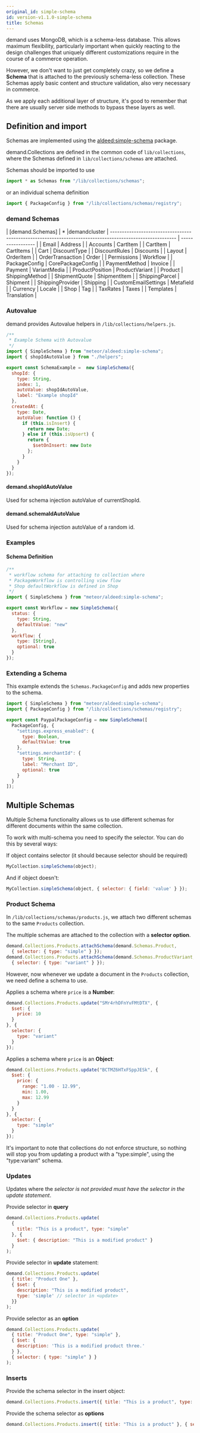 ```yaml
---
original_id: simple-schema
id: version-v1.1.0-simple-schema
title: Schemas
---
```

    
demand uses MongoDB, which is a schema-less database. This allows maximum flexibility, particularly important when quickly reacting to the design challenges that uniquely different customizations require in the course of a commerce operation.

However, we don't want to just get completely crazy, so we define a **Schema** that is attached to the previously schema-less collection. These Schemas apply basic content and structure validation, also very necessary in commerce.

As we apply each additional layer of structure, it's good to remember that there are usually server side methods to bypass these layers as well.

## Definition and import

Schemas are implemented using the [aldeed:simple-schema](https://github.com/aldeed/meteor-simple-schema) package.

demand.Collections are defined in the common code of `lib/collections`, where the Schemas defined in `lib/collections/schemas` are attached.

Schemas should be imported to use

```js
import * as Schemas from "/lib/collections/schemas";
```

or an individual schema definition

```js
import { PackageConfig } from "/lib/collections/schemas/registry";
```

### demand Schemas

| [demand.Schemas] | *                |demandcluster
| --------------------------------------------------------------------------------------------------------- | ----------------- |
| Email                                                                                                     | Address           |
| Accounts                                                                                                  | CartItem          |
| CartItem                                                                                                  | CartItems         |
| Cart                                                                                                      | DiscountType      |
| DiscountRules                                                                                             | Discounts         |
| Layout                                                                                                    | OrderItem         |
| OrderTransaction                                                                                          | Order             |
| Permissions                                                                                               | Workflow          |
| PackageConfig                                                                                             | CorePackageConfig |
| PaymentMethod                                                                                             | Invoice           |
| Payment                                                                                                   | VariantMedia      |
| ProductPosition                                                                                           | ProductVariant    |
| Product                                                                                                   | ShippingMethod    |
| ShipmentQuote                                                                                             | ShipmentItem      |
| ShippingParcel                                                                                            | Shipment          |
| ShippingProvider                                                                                          | Shipping          |
| CustomEmailSettings                                                                                       | Metafield         |
| Currency                                                                                                  | Locale            |
| Shop                                                                                                      | Tag               |
| TaxRates                                                                                                  | Taxes             |
| Templates                                                                                                 | Translation       |

### Autovalue

demand provides Autovalue helpers in `/lib/collections/helpers.js`.

```js
/**
 * Example Schema with Autovalue
 */
import { SimpleSchema } from "meteor/aldeed:simple-schema";
import { shopIdAutoValue } from "./helpers";

export const SchemaExample =  new SimpleSchema({
  shopId: {
    type: String,
    index: 1,
    autoValue: shopIdAutoValue,
    label: "Example shopId"
  },
  createdAt: {
    type: Date,
    autoValue: function () {
      if (this.isInsert) {
        return new Date;
      } else if (this.isUpsert) {
        return {
          $setOnInsert: new Date
        };
      }
    }
  }
});
```

#### demand.shopIdAutoValue

Used for schema injection autoValue of currentShopId.

#### demand.schemaIdAutoValue

Used for schema injection autoValue of a random id.

### Examples

#### Schema Definition

```js
/**
 * workflow schema for attaching to collection where
 * PackageWorkflow is controlling view flow
 * Shop defaultWorkflow is defined in Shop
 */
import { SimpleSchema } from "meteor/aldeed:simple-schema";

export const Workflow = new SimpleSchema({
  status: {
    type: String,
    defaultValue: "new"
  },
  workflow: {
    type: [String],
    optional: true
  }
});
```

### Extending a Schema

This example extends the `Schemas.PackageConfig` and adds new properties to the schema.

```js
import { SimpleSchema } from "meteor/aldeed:simple-schema";
import { PackageConfig } from "/lib/collections/schemas/registry";

export const PaypalPackageConfig = new SimpleSchema([
  PackageConfig, {
    "settings.express_enabled": {
      type: Boolean,
      defaultValue: true
    },
    "settings.merchantId": {
      type: String,
      label: "Merchant ID",
      optional: true
    }
  }
]);
```

## Multiple Schemas

Multiple Schema functionality allows us to use different schemas for different documents within the same collection.

To work with multi-schema you need to specify the selector. You can do this by several ways:

If object contains selector (it should because selector should be required)

```js
MyCollection.simpleSchema(object);
```

And if object doesn't:

```js
MyCollection.simpleSchema(object, { selector: { field: 'value' } });
```

### Product Schema

In `/lib/collections/schemas/products.js`, we attach two different schemas to the same `Products` collection.

The multiple schemas are attached to the collection with a **selector option**.

```js
demand.Collections.Products.attachSchema(demand.Schemas.Product,
  { selector: { type: "simple" } });
demand.Collections.Products.attachSchema(demand.Schemas.ProductVariant,
  { selector: { type: "variant" } });
```

However, now whenever we update a document in the `Products` collection, we need define a schema to use.

Applies a schema where `price` is a **Number**:

```js
demand.Collections.Products.update("SMr4rhDFnYvFMtDTX", {
  $set: {
    price: 10
  }
}, {
  selector: {
    type: "variant"
  }
});
```

Applies a schema where `price` is an **Object**:

```js
demand.Collections.Products.update("BCTMZ6HTxFSppJESk", {
  $set: {
    price: {
      range: "1.00 - 12.99",
      min: 1.00,
      max: 12.99
    }
  }
}, {
  selector: {
    type: "simple"
  }
});
```

It's important to note that collections do not enforce structure, so nothing will stop you from updating a product with a "type:simple", using the "type:variant" schema.

### Updates

Updates where the _selector is not provided must have the selector in the update statement_.

Provide selector in **query**

```js
demand.Collections.Products.update(
  {
    title: "This is a product", type: "simple"
  }, {
    $set: { description: "This is a modified product" }
  }
);
```

Provide selector in **update** statement:

```js
demand.Collections.Products.update(
  { title: "Product One" },
  { $set: {
    description: "This is a modified product",
    type: 'simple' // selector in <update>
  }}
);
```

Provide selector as an **option**

```js
demand.Collections.Products.update(
  { title: "Product One", type: "simple" },
  { $set: {
    description: 'This is a modified product three.'
  } },
  { selector: { type: "simple" } }
);
```

### Inserts

Provide the schema selector in the insert object:

```js
demand.Collections.Products.insert({ title: "This is a product", type: "simple"});
```

Provide the schema selector as **options**

```js
demand.Collections.Products.insert({ title: "This is a product" }, { selector: { type: "simple" } });
```
